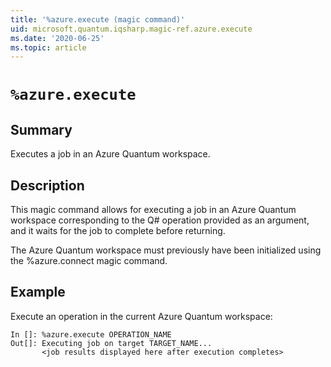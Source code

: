 ```yaml
---
title: '%azure.execute (magic command)'
uid: microsoft.quantum.iqsharp.magic-ref.azure.execute
ms.date: '2020-06-25'
ms.topic: article
---
```


<!--
    NB: This file has been automatically generated from Microsoft.Quantum.IQSharp.AzureClient.dll,
        please do not manually edit it.

    [DEBUG] JSON source:
        {"Name": "%azure.execute", "Documentation": {"Summary": "Executes a job in an Azure Quantum workspace.", "Full": null, "Description": "\r\nThis magic command allows for executing a job in an Azure Quantum workspace\r\ncorresponding to the Q# operation provided as an argument, and it waits\r\nfor the job to complete before returning.\r\n\r\nThe Azure Quantum workspace must previously have been initialized\r\nusing the %azure.connect magic command.\r\n                    ", "Remarks": null, "Examples": ["\r\nExecute an operation in the current Azure Quantum workspace:\r\n```\r\nIn []: %azure.execute OPERATION_NAME\r\nOut[]: Executing job on target TARGET_NAME...\r\n       <job results displayed here after execution completes>\r\n```\r\n                        "], "SeeAlso": null}, "AssemblyName": "Microsoft.Quantum.IQSharp.AzureClient"}
-->

# `%azure.execute`

## Summary

Executes a job in an Azure Quantum workspace.

## Description

This magic command allows for executing a job in an Azure Quantum workspace
corresponding to the Q# operation provided as an argument, and it waits
for the job to complete before returning.

The Azure Quantum workspace must previously have been initialized
using the %azure.connect magic command.

## Example

Execute an operation in the current Azure Quantum workspace:
```
In []: %azure.execute OPERATION_NAME
Out[]: Executing job on target TARGET_NAME...
       <job results displayed here after execution completes>
```
